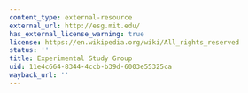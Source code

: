 ```yaml
---
content_type: external-resource
external_url: http://esg.mit.edu/
has_external_license_warning: true
license: https://en.wikipedia.org/wiki/All_rights_reserved
status: ''
title: Experimental Study Group
uid: 11e4c664-8344-4ccb-b39d-6003e55325ca
wayback_url: ''
---
```

